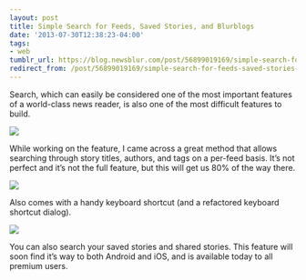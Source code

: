 ```yaml
---
layout: post
title: Simple Search for Feeds, Saved Stories, and Blurblogs
date: '2013-07-30T12:38:23-04:00'
tags:
- web
tumblr_url: https://blog.newsblur.com/post/56899019169/simple-search-for-feeds-saved-stories-and-blurblogs
redirect_from: /post/56899019169/simple-search-for-feeds-saved-stories-and-blurblogs/
---
```

Search, which can easily be considered one of the most important features of a world-class news reader, is also one of the most difficult features to build.

![](http://static.newsblur.com.s3.amazonaws.com/blog/search2.png)

While working on the feature, I came across a great method that allows searching through story titles, authors, and tags on a per-feed basis. It’s not perfect and it’s not the full feature, but this will get us 80% of the way there.

![](http://static.newsblur.com.s3.amazonaws.com/blog/search.png)

Also comes with a handy keyboard shortcut (and a refactored keyboard shortcut dialog).

![](http://static.newsblur.com.s3.amazonaws.com/blog/keyboard.png)

You can also search your saved stories and shared stories. This feature will soon find it’s way to both Android and iOS, and is available today to all premium users.

